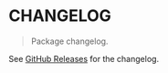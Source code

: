 # CHANGELOG

> Package changelog.

See [GitHub Releases](https://github.com/stdlib-js/stats-base-dists-betaprime-skewness/releases) for the changelog.